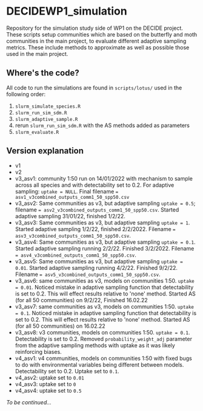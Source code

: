 # DECIDEWP1_simulation

Repository for the simulation study side of WP1 on the DECIDE project. These scripts setup communities which are based on the butterfly and moth communities in the main project, to evaluate different adaptive sampling metrics. These include methods to approximate as well as possible those used in the main project. 

## Where's the code?

All code to run the simulations are found in `scripts/lotus/` used in the following order:

1. `slurm_simulate_species.R` 
2. `slurm_run_sim_sdm.R`
3. `slurm_adaptive_sample.R`
4. rerun `slurm_run_sim_sdm.R` with the AS methods added as parameters
5. `slurm_evaluate.R`

## Version explanation

- v1
- v2
- v3_asv1: community 1:50 run on 14/01/2022 with mechanism to sample across all species and with detectability set to 0.2. For adaptive sampling: `uptake = NULL`. Final filename `= asv1_v3combined_outputs_comm1_50_spp50.csv`
- v3_asv2: Same communities as v3, but adaptive sampling `uptake = 0.5`; filename `= asv2_v3combined_outputs_comm1_50_spp50.csv`. Started adaptive sampling 31/01/22, finished 1/2/22. 
- v3_asv3: Same communities as v3, but adaptive sampling `uptake = 1`. Started adaptive sampling 1/2/22, finished 2/2/2022. Filename `= asv3_v3combined_outputs_comm1_50_spp50.csv`.
- v3_asv4: Same communities as v3, but adaptive sampling `uptake = 0.1`. Started adaptive sampling running 2/2/22. Finished 3/2/2022. Filename `= asv4_v3combined_outputs_comm1_50_spp50.csv`.
- v3_asv5: Same communities as v3, but adaptive sampling `uptake = 0.01`. Started adaptive sampling running 4/2/22. Finished 9/2/22. Filename `= asv5_v3combined_outputs_comm1_50_spp50.csv`.
- v3_asv6: same communities as v3, models on communities 1:50. `uptake = 0.01`. Noticed mistake in adaptive sampling function that detectability is set to 0.2. This will effect results relative to 'none' method. Started AS (for all 50 communities) on 9/2/22, Finished 16.02.22
- v3_asv7: same communities as v3, models on communities 1:50. `uptake = 0.1`. Noticed mistake in adaptive sampling function that detectability is set to 0.2. This will effect results relative to 'none' method. Started AS (for all 50 communities) on 16.02.22
- v3_asv8: v3 communities, models on communities 1:50. `uptake = 0.1`. Detectability is set to 0.2. Removed `probability_weight_adj` parameter from the adaptive sampling methods with uptake as it was likely reinforcing biases.
- v4_asv1: v4 communities, models on communities 1:50 with fixed bugs to do with environmental variables being different between models. Detectability set to 0.2. Uptake set to `0.1`. 
- v4_asv2: uptake set to `0.01`
- v4_asv3: uptake set to `0`
- v4_asv4: uptake set to `0.5`



*To be continued...*
